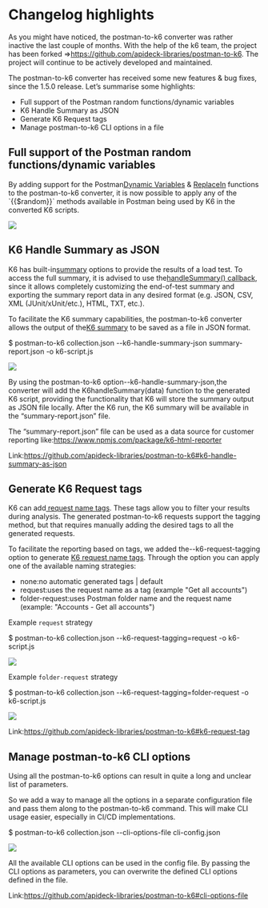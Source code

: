 # Changelog highlights

As you might have noticed, the postman-to-k6 converter was rather inactive the last couple of months. With the help of the k6 team, the project has been forked =><https://github.com/apideck-libraries/postman-to-k6>. The project will continue to be actively developed and maintained.

The postman-to-k6 converter has received some new features & bug fixes, since the 1.5.0 release. Let’s summarise some highlights:

- Full support of the Postman random functions/dynamic variables
- K6 Handle Summary as JSON
- Generate K6 Request tags
- Manage postman-to-k6 CLI options in a file


## Full support of the Postman random functions/dynamic variables

By adding support for the Postman[Dynamic Variables](https://learning.postman.com/docs/writing-scripts/script-references/variables-list/) & [ReplaceIn](https://learning.postman.com/docs/writing-scripts/script-references/postman-sandbox-api-reference/#using-variables-in-scripts) functions to the postman-to-k6 converter, it is now possible to apply any of the \`{{$random}}\` methods available in Postman being used by K6 in the converted K6 scripts.

![](./assets/img/k6-pm-dynamic-variables.png)


## K6 Handle Summary as JSON

K6 has built-in[summary](https://k6.io/docs/results-visualization/end-of-test-summary/#handlesummary-callback) options to provide the results of a load test. To access the full summary, it is advised to use the[handleSummary() callback](https://k6.io/docs/results-visualization/end-of-test-summary#handlesummary-callback), since it allows completely customizing the end-of-test summary and exporting the summary report data in any desired format (e.g. JSON, CSV, XML (JUnit/xUnit/etc.), HTML, TXT, etc.).

To facilitate the K6 summary capabilities, the postman-to-k6 converter allows the output of the[K6 summary](https://k6.io/docs/results-visualization/end-of-test-summary/#handlesummary-callback) to be saved as a file in JSON format.

$ postman-to-k6 collection.json --k6-handle-summary-json summary-report.json -o k6-script.js

![](./assets/img/k6-handle-summary.png)

By using the postman-to-k6 option--k6-handle-summary-json,the converter will add the K6handleSummary(data) function to the generated K6 script, providing the functionality that K6 will store the summary output as JSON file locally. After the K6 run, the K6 summary will be available in the “summary-report.json” file.

The “summary-report.json” file can be used as a data source for customer reporting like:<https://www.npmjs.com/package/k6-html-reporter>

Link:<https://github.com/apideck-libraries/postman-to-k6#k6-handle-summary-as-json>


## Generate K6 Request tags

K6 can add[ request name tags](https://k6.io/docs/using-k6/http-requests/#http-request-tags). These tags allow you to filter your results during analysis. The generated postman-to-k6 requests support the tagging method, but that requires manually adding the desired tags to all the generated requests.

To facilitate the reporting based on tags, we added the--k6-request-tagging option to generate [K6 request name tags](https://k6.io/docs/using-k6/http-requests/#http-request-tags). Through the option you can apply one of the available naming strategies:

- none:no automatic generated tags | default
- request:uses the request name as a tag (example "Get all accounts")
- folder-request:uses Postman folder name and the request name (example: "Accounts - Get all accounts")

Example `request` strategy

$ postman-to-k6 collection.json --k6-request-tagging=request -o k6-script.js

![](./assets/img/k6-request-tagging.png)

Example `folder-request` strategy

$ postman-to-k6 collection.json --k6-request-tagging=folder-request -o k6-script.js

![](./assets/img/k6-request-folder-tagging.png)

Link:<https://github.com/apideck-libraries/postman-to-k6#k6-request-tag>


## Manage postman-to-k6 CLI options

Using all the postman-to-k6 options can result in quite a long and unclear list of parameters.

So we add a way to manage all the options in a separate configuration file and pass them along to the postman-to-k6 command. This will make CLI usage easier, especially in CI/CD implementations.

$ postman-to-k6 collection.json --cli-options-file cli-config.json

![](./assets/img/k6-cli-options-file.png)

All the available CLI options can be used in the config file. By passing the CLI options as parameters, you can overwrite the defined CLI options defined in the file.

Link:<https://github.com/apideck-libraries/postman-to-k6#cli-options-file>
